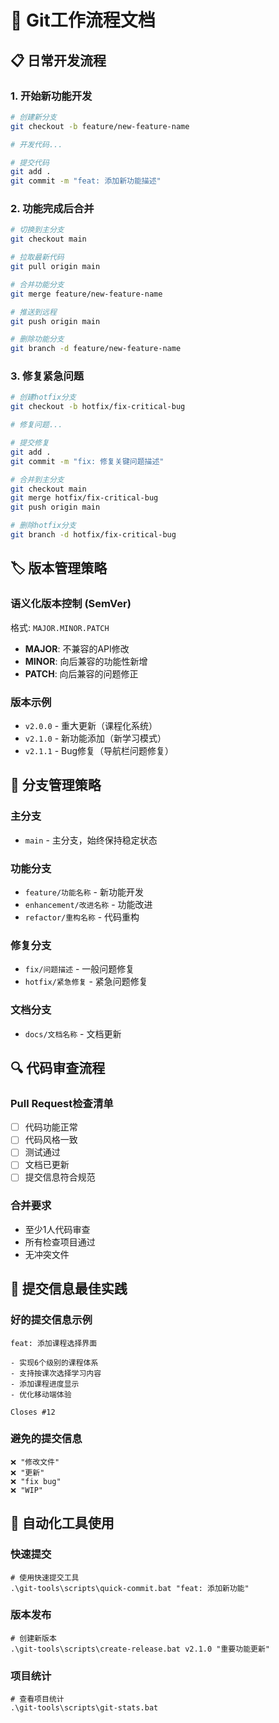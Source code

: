 # 🔄 Git工作流程文档

## 📋 日常开发流程

### 1. 开始新功能开发
```bash
# 创建新分支
git checkout -b feature/new-feature-name

# 开发代码...

# 提交代码
git add .
git commit -m "feat: 添加新功能描述"
```

### 2. 功能完成后合并
```bash
# 切换到主分支
git checkout main

# 拉取最新代码
git pull origin main

# 合并功能分支
git merge feature/new-feature-name

# 推送到远程
git push origin main

# 删除功能分支
git branch -d feature/new-feature-name
```

### 3. 修复紧急问题
```bash
# 创建hotfix分支
git checkout -b hotfix/fix-critical-bug

# 修复问题...

# 提交修复
git add .
git commit -m "fix: 修复关键问题描述"

# 合并到主分支
git checkout main
git merge hotfix/fix-critical-bug
git push origin main

# 删除hotfix分支
git branch -d hotfix/fix-critical-bug
```

## 🏷️ 版本管理策略

### 语义化版本控制 (SemVer)

格式: `MAJOR.MINOR.PATCH`

- **MAJOR**: 不兼容的API修改
- **MINOR**: 向后兼容的功能性新增
- **PATCH**: 向后兼容的问题修正

### 版本示例
- `v2.0.0` - 重大更新（课程化系统）
- `v2.1.0` - 新功能添加（新学习模式）
- `v2.1.1` - Bug修复（导航栏问题修复）

## 🌿 分支管理策略

### 主分支
- `main` - 主分支，始终保持稳定状态

### 功能分支
- `feature/功能名称` - 新功能开发
- `enhancement/改进名称` - 功能改进
- `refactor/重构名称` - 代码重构

### 修复分支
- `fix/问题描述` - 一般问题修复
- `hotfix/紧急修复` - 紧急问题修复

### 文档分支
- `docs/文档名称` - 文档更新

## 🔍 代码审查流程

### Pull Request检查清单
- [ ] 代码功能正常
- [ ] 代码风格一致
- [ ] 测试通过
- [ ] 文档已更新
- [ ] 提交信息符合规范

### 合并要求
- 至少1人代码审查
- 所有检查项目通过
- 无冲突文件

## 📝 提交信息最佳实践

### 好的提交信息示例
```
feat: 添加课程选择界面

- 实现6个级别的课程体系
- 支持按课次选择学习内容
- 添加课程进度显示
- 优化移动端体验

Closes #12
```

### 避免的提交信息
```
❌ "修改文件"
❌ "更新"
❌ "fix bug"
❌ "WIP"
```

## 🚀 自动化工具使用

### 快速提交
```batch
# 使用快速提交工具
.\git-tools\scripts\quick-commit.bat "feat: 添加新功能"
```

### 版本发布
```batch
# 创建新版本
.\git-tools\scripts\create-release.bat v2.1.0 "重要功能更新"
```

### 项目统计
```batch
# 查看项目统计
.\git-tools\scripts\git-stats.bat
```
